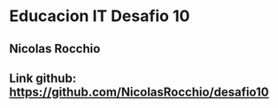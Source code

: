 # Educacion IT Desafio 10

## Nicolas Rocchio

## Link github: https://github.com/NicolasRocchio/desafio10
